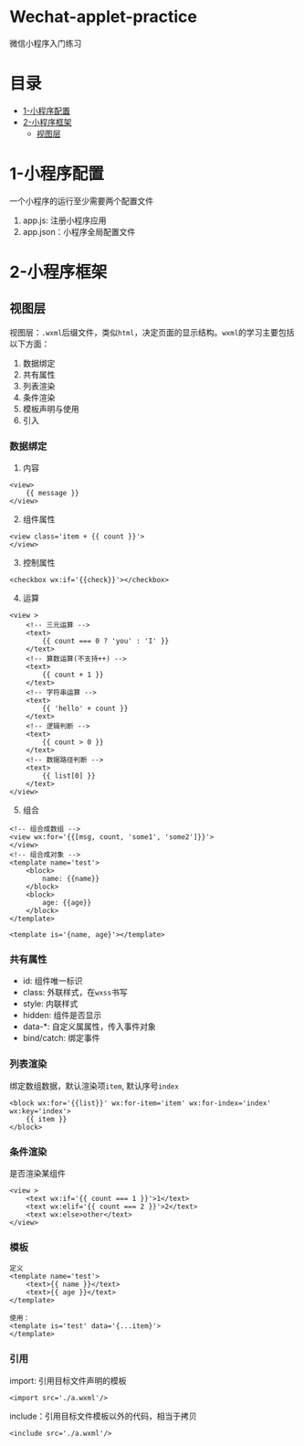 # Wechat-applet-practice
微信小程序入门练习

# 目录
- [1-小程序配置](#1-小程序配置)
- [2-小程序框架](#2-小程序框架) 
  - [视图层](#视图层)

 

# 1-小程序配置
一个小程序的运行至少需要两个配置文件
1. app.js: 注册小程序应用
2. app.json：小程序全局配置文件



# 2-小程序框架

## 视图层
视图层：`.wxml`后缀文件，类似`html`，决定页面的显示结构。`wxml`的学习主要包括以下方面：
1. 数据绑定
2. 共有属性
3. 列表渲染
4. 条件渲染
5. 模板声明与使用
6. 引入



### 数据绑定
1. 内容
```
<view>
    {{ message }}
</view>
```

2. 组件属性
```
<view class='item + {{ count }}'>
</view>
```

3. 控制属性
```
<checkbox wx:if='{{check}}'></checkbox>
```

4. 运算
```
<view >
    <!-- 三元运算 -->
    <text>
        {{ count === 0 ? 'you' : 'I' }}
    </text>
    <!-- 算数运算(不支持++) -->
    <text>
        {{ count + 1 }}
    </text>
    <!-- 字符串运算 -->
    <text>
        {{ 'hello' + count }}
    </text>
    <!-- 逻辑判断 -->
    <text>
        {{ count > 0 }}
    </text>
    <!-- 数据路径判断 -->
    <text>
        {{ list[0] }}
    </text>
</view>
```

5. 组合
```
<!-- 组合成数组 -->
<view wx:for='{{[msg, count, 'some1', 'some2']}}'>
</view>
<!-- 组合成对象 -->
<template name='test'>
    <block>
        name: {{name}}
    </block>
    <block>
        age: {{age}}
    </block>
</template>

<template is='{name, age}'></template>
```


### 共有属性
- id: 组件唯一标识
- class: 外联样式，在`wxss`书写
- style: 内联样式
- hidden: 组件是否显示
- data-*: 自定义属属性，传入事件对象
- bind/catch: 绑定事件


### 列表渲染
绑定数组数据，默认渲染项`item`, 默认序号`index`
```
<block wx:for='{{list}}' wx:for-item='item' wx:for-index='index' wx:key='index'>
    {{ item }}
</block>
```


### 条件渲染
是否渲染某组件
```
<view >
    <text wx:if='{{ count === 1 }}'>1</text>
    <text wx:elif='{{ count === 2 }}'>2</text>
    <text wx:else>other</text>
</view>

```

### 模板
```
定义
<template name='test'>
    <text>{{ name }}</text>
    <text>{{ age }}</text>
</template>

使用：
<template is='test' data='{...item}'>
</template>
```

### 引用
import: 引用目标文件声明的模板
```
<import src='./a.wxml'/>
```

include：引用目标文件模板以外的代码，相当于拷贝
```
<include src='./a.wxml'/>
```
